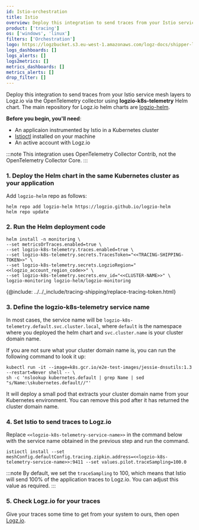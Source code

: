 ```yaml
---
id: Istio-orchestration
title: Istio
overview: Deploy this integration to send traces from your Istio service mesh layers to Logz.io via the OpenTelemetry collector.
product: ['tracing']
os: ['windows', 'linux']
filters: ['Orchestration']
logo: https://logzbucket.s3.eu-west-1.amazonaws.com/logz-docs/shipper-logos/istio.png
logs_dashboards: []
logs_alerts: []
logs2metrics: []
metrics_dashboards: []
metrics_alerts: []
drop_filter: []
---
```



Deploy this integration to send traces from your Istio service mesh layers to Logz.io via the OpenTelemetry collector using **logzio-k8s-telemetry** Helm chart. The main repository for Logz.io helm charts are [logzio-helm](https://github.com/logzio/logzio-helm).

**Before you begin, you'll need**:

* An applicaion instrumented by Istio in a Kubernetes cluster
* [Istioctl](https://istio.io/latest/docs/reference/commands/istioctl/) installed on your machine
* An active account with Logz.io

 
:::note
This integration uses OpenTelemetry Collector Contrib, not the OpenTelemetry Collector Core.
:::
  


### 1. Deploy the Helm chart in the same Kubernetes cluster as your application
 
Add `logzio-helm` repo as follows:
 
```shell
helm repo add logzio-helm https://logzio.github.io/logzio-helm
helm repo update
```

### 2. Run the Helm deployment code

```
helm install -n monitoring \
--set metricsOrTraces.enabled=true \
--set logzio-k8s-telemetry.traces.enabled=true \
--set logzio-k8s-telemetry.secrets.TracesToken="<<TRACING-SHIPPING-TOKEN>>" \
--set logzio-k8s-telemetry.secrets.LogzioRegion="<<logzio_account_region_code>>" \
--set logzio-k8s-telemetry.secrets.env_id="<<CLUSTER-NAME>>" \
logzio-monitoring logzio-helm/logzio-monitoring
```

{@include: ../../_include/tracing-shipping/replace-tracing-token.html}


### 3. Define the logzio-k8s-telemetry service name

In most cases, the service name will be `logzio-k8s-telemetry.default.svc.cluster.local`, where `default` is the namespace where you deployed the helm chart and `svc.cluster.name` is your cluster domain name.
  
If you are not sure what your cluster domain name is, you can run the following command to look it up: 
  
```shell
kubectl run -it --image=k8s.gcr.io/e2e-test-images/jessie-dnsutils:1.3 --restart=Never shell -- \
sh -c 'nslookup kubernetes.default | grep Name | sed "s/Name:\skubernetes.default//"'
```
  
It will deploy a small pod that extracts your cluster domain name from your Kubernetes environment. You can remove this pod after it has returned the cluster domain name.
  

### 4. Set Istio to send traces to Logz.io

Replace `<<logzio-k8s-telemetry-service-name>>` in the command below with the service name obtained in the previous step and run the command.

```
istioctl install --set meshConfig.defaultConfig.tracing.zipkin.address=<<logzio-k8s-telemetry-service-name>>:9411 --set values.pilot.traceSampling=100.0
```

 
:::note
By default, we set the `traceSampling` to 100, which means that Istio will send 100% of the application traces to Logz.io. You can adjust this value as required.
:::
  

### 5. Check Logz.io for your traces

Give your traces some time to get from your system to ours, then open [Logz.io](https://app.logz.io/).
